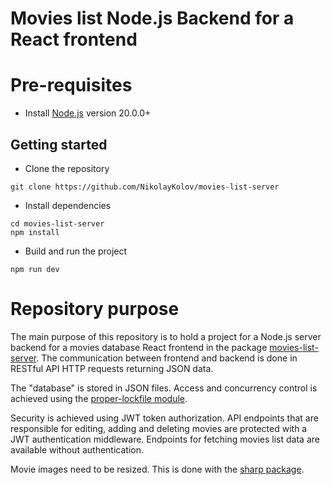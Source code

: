 # Movies list Node.js Backend for a React frontend

# Pre-requisites
- Install [Node.js](https://nodejs.org/en/) version 20.0.0+

## Getting started
- Clone the repository
```
git clone https://github.com/NikolayKolov/movies-list-server
```
- Install dependencies
```
cd movies-list-server
npm install
```
- Build and run the project
```
npm run dev
```
# Repository purpose
The main purpose of this repository is to hold a project for a Node.js server backend for a movies database React frontend in the package [movies-list-server](https://github.com/NikolayKolov/movies-list-client). The communication between frontend and backend is done in RESTful API HTTP requests returning JSON data.

The "database" is stored in JSON files. Access and concurrency control is achieved using the [proper-lockfile module](https://github.com/moxystudio/node-proper-lockfile).

Security is achieved using JWT token authorization. API endpoints that are responsible for editing, adding and deleting movies are protected with a JWT authentication middleware. Endpoints for fetching movies list data are available without authentication. 

Movie images need to be resized. This is done with the [sharp package](https://sharp.pixelplumbing.com/).
 